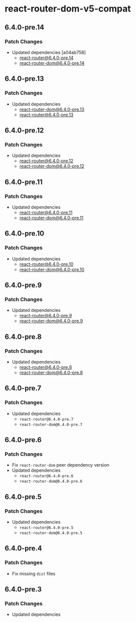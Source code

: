 # react-router-dom-v5-compat

## 6.4.0-pre.14

### Patch Changes

- Updated dependencies [a04ab758]
  - react-router@6.4.0-pre.14
  - react-router-dom@6.4.0-pre.14

## 6.4.0-pre.13

### Patch Changes

- Updated dependencies
  - react-router-dom@6.4.0-pre.13
  - react-router@6.4.0-pre.13

## 6.4.0-pre.12

### Patch Changes

- Updated dependencies
  - react-router@6.4.0-pre.12
  - react-router-dom@6.4.0-pre.12

## 6.4.0-pre.11

### Patch Changes

- Updated dependencies
  - react-router@6.4.0-pre.11
  - react-router-dom@6.4.0-pre.11

## 6.4.0-pre.10

### Patch Changes

- Updated dependencies
  - react-router@6.4.0-pre.10
  - react-router-dom@6.4.0-pre.10

## 6.4.0-pre.9

### Patch Changes

- Updated dependencies
  - react-router@6.4.0-pre.9
  - react-router-dom@6.4.0-pre.9

## 6.4.0-pre.8

### Patch Changes

- Updated dependencies
  - react-router@6.4.0-pre.8
  - react-router-dom@6.4.0-pre.8

## 6.4.0-pre.7

### Patch Changes

- Updated dependencies
  - `react-router@6.4.0-pre.7`
  - `react-router-dom@6.4.0-pre.7`

## 6.4.0-pre.6

### Patch Changes

- Fix `react-router-dom` peer dependency version
- Updated dependencies
  - `react-router@6.4.0-pre.6`
  - `react-router-dom@6.4.0-pre.6`

## 6.4.0-pre.5

### Patch Changes

- Updated dependencies
  - `react-router@6.4.0-pre.5`
  - `react-router-dom@6.4.0-pre.5`

## 6.4.0-pre.4

### Patch Changes

- Fix missing `dist` files

## 6.4.0-pre.3

### Patch Changes

- Updated dependencies
